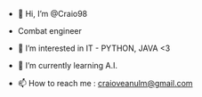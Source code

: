 - 👋 Hi, I’m @Craio98
- Combat engineer 
- 👀 I’m interested in IT - PYTHON, JAVA <3
- 🌱 I’m currently learning A.I.

- 📫 How to reach me : craioveanulm@gmail.com



